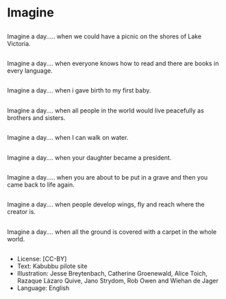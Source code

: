 # Imagine

##
Imagine a day..... when
we could have a picnic
on the shores of Lake
Victoria.

##
Imagine a day.... when
everyone knows how to
read and there are
books in every
language.

##
Imagine a day.... when i gave birth to my first baby.

##
Imagine a day.... when all people in the world would live
peacefully as brothers and sisters.

##
Imagine a day.... when I can walk
on water.

##
Imagine a day.... when
your daughter became
a president.

##
Imagine a day..... when you are about to be put in a grave
and then you came back to life again.

##
Imagine a day.... when people
develop wings, fly and reach where
the creator is.

##
Imagine a day.... when all the ground is covered with a
carpet in the whole world.

##
* License: [CC-BY]
* Text: Kabubbu pilote site
* Illustration: Jesse Breytenbach, Catherine Groenewald, Alice Toich, Razaque Lázaro Quive, Jano Strydom, Rob Owen and Wiehan de Jager
* Language: English
